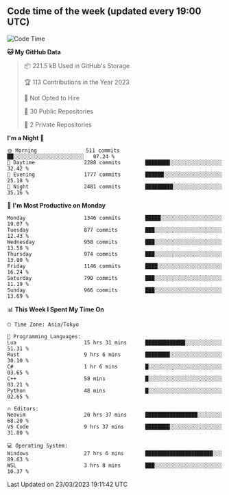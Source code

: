 ## Code time of the week (updated every 19:00 UTC)

<!--START_SECTION:waka-->
![Code Time](http://img.shields.io/badge/Code%20Time-1%2C682%20hrs%2042%20mins-blue)

**🐱 My GitHub Data** 

> 📦 221.5 kB Used in GitHub's Storage 
 > 
> 🏆 113 Contributions in the Year 2023
 > 
> 🚫 Not Opted to Hire
 > 
> 📜 30 Public Repositories 
 > 
> 🔑 2 Private Repositories 
 > 
**I'm a Night 🦉** 

```text
🌞 Morning                511 commits         ██░░░░░░░░░░░░░░░░░░░░░░░   07.24 % 
🌆 Daytime                2288 commits        ████████░░░░░░░░░░░░░░░░░   32.42 % 
🌃 Evening                1777 commits        ██████░░░░░░░░░░░░░░░░░░░   25.18 % 
🌙 Night                  2481 commits        █████████░░░░░░░░░░░░░░░░   35.16 % 
```
📅 **I'm Most Productive on Monday** 

```text
Monday                   1346 commits        █████░░░░░░░░░░░░░░░░░░░░   19.07 % 
Tuesday                  877 commits         ███░░░░░░░░░░░░░░░░░░░░░░   12.43 % 
Wednesday                958 commits         ███░░░░░░░░░░░░░░░░░░░░░░   13.58 % 
Thursday                 974 commits         ███░░░░░░░░░░░░░░░░░░░░░░   13.80 % 
Friday                   1146 commits        ████░░░░░░░░░░░░░░░░░░░░░   16.24 % 
Saturday                 790 commits         ███░░░░░░░░░░░░░░░░░░░░░░   11.19 % 
Sunday                   966 commits         ███░░░░░░░░░░░░░░░░░░░░░░   13.69 % 
```


📊 **This Week I Spent My Time On** 

```text
🕑︎ Time Zone: Asia/Tokyo

💬 Programming Languages: 
Lua                      15 hrs 31 mins      █████████████░░░░░░░░░░░░   51.31 % 
Rust                     9 hrs 6 mins        ████████░░░░░░░░░░░░░░░░░   30.10 % 
C#                       1 hr 6 mins         █░░░░░░░░░░░░░░░░░░░░░░░░   03.65 % 
C++                      58 mins             █░░░░░░░░░░░░░░░░░░░░░░░░   03.21 % 
Python                   48 mins             █░░░░░░░░░░░░░░░░░░░░░░░░   02.65 % 

🔥 Editors: 
Neovim                   20 hrs 37 mins      █████████████████░░░░░░░░   68.20 % 
VS Code                  9 hrs 37 mins       ████████░░░░░░░░░░░░░░░░░   31.80 % 

💻 Operating System: 
Windows                  27 hrs 6 mins       ██████████████████████░░░   89.63 % 
WSL                      3 hrs 8 mins        ███░░░░░░░░░░░░░░░░░░░░░░   10.37 % 
```


 Last Updated on 23/03/2023 19:11:42 UTC
<!--END_SECTION:waka-->